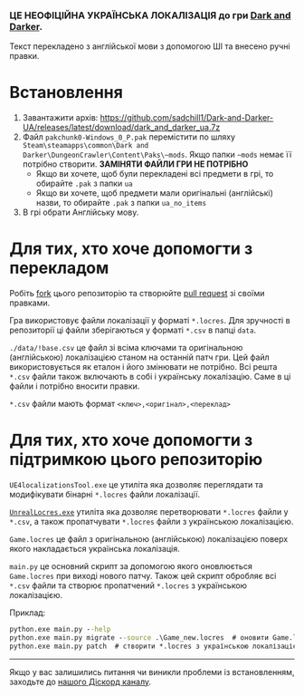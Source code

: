 ### ЦЕ НЕОФІЦІЙНА УКРАЇНСЬКА ЛОКАЛІЗАЦІЯ до гри [Dark and Darker](https://darkanddarker.com/).

Текст перекладено з англійської мови з допомогою ШІ та внесено ручні правки.

# Встановлення

1. Завантажити архів: https://github.com/sadchill1/Dark-and-Darker-UA/releases/latest/download/dark_and_darker_ua.7z
2. Файл `pakchunk0-Windows_0_P.pak` перемістити по шляху `Steam\steamapps\common\Dark and Darker\DungeonCrawler\Content\Paks\~mods`. Якщо папки `~mods` немає її потрібно створити. **ЗАМІНЯТИ ФАЙЛИ ГРИ НЕ ПОТРІБНО**
	* Якщо ви хочете, щоб були перекладені всі предмети в грі, то обирайте `.pak` з папки `ua`
	* Якщо ви хочете, щоб предмети мали оригінальні (англійські) назви, то обирайте `.pak` з папки `ua_no_items`
3. В грі обрати Англійську мову.

# Для тих, хто хоче допомогти з перекладом

Робіть [fork](https://docs.github.com/en/pull-requests/collaborating-with-pull-requests/working-with-forks/fork-a-repo) цього репозиторію та створюйте [pull request](https://docs.github.com/en/pull-requests/collaborating-with-pull-requests/proposing-changes-to-your-work-with-pull-requests/creating-a-pull-request-from-a-fork) зі своїми правками.

Гра використовує файли локалізації у форматі `*.locres`. Для зручності в репозиторії ці файли зберігаються у форматі `*.csv` в папці `data`.

`./data/!base.csv` це файл зі всіма ключами та оригінальною (англійською) локалізацією станом на останній патч гри. Цей файл використовується як еталон і його змінювати не потрібно. Всі решта `*.csv` файли також включають в собі і українську локалізацію. Саме в ці файли і потрібно вносити правки.

`*.csv` файли мають формат `<ключ>,<оригінал>,<переклад>`

# Для тих, хто хоче допомогти з підтримкою цього репозиторію

`UE4localizationsTool.exe` це утиліта яка дозволяє переглядати та модифікувати бінарні `*.locres` файли локалізації.

[`UnrealLocres.exe`](https://github.com/akintos/UnrealLocres) утиліта яка дозволяє перетворювати `*.locres` файли у `*.csv`, а також пропатчувати `*.locres` файли з українською локалізацією.

`Game.locres` це файл з оригінальною (англійською) локалізацією поверх якого накладається українська локалізація.

`main.py` це основний скрипт за допомогою якого оновлюється `Game.locres` при виході нового патчу. Також цей скрипт обробляє всі `*.csv` файли та створює пропатчений `*.locres` з українською локалізацією.

Приклад:
```cmd
python.exe main.py --help
python.exe main.py migrate --source .\Game_new.locres  # оновити Game.locres
python.exe main.py patch  # створити *.locres з українською локалізацією
```

***

Якщо у вас залишились питання чи виникли проблеми із встановленням, заходьте до [нашого Діскорд каналу](https://discord.gg/u6M9bN2yYX).
